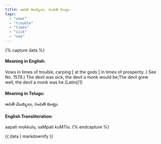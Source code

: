 ```yaml
---
title: ఆపతి మొక్కులు, సంపతి కుంట్లు.
tags:
  - "vows"
  - "trouble"
  - "times"
  - "sick"
  - "see"
---
```


{% capture data %}
#### Meaning in English:
Vows in times of trouble, carping [ at the gods ] in times of prosperity.
( See No. 1578.)
The devil was sick, the devil a monk would be;The devil grew well, the devil a monk was he.(Latin)[1]

#### Meaning in Telugu:
ఆపతి మొక్కులు, సంపతి కుంట్లు.

#### English Transliteration:
aapati mokkulu, saMpati kuMTlu.
{% endcapture %}

{{ data | markdownify }}

